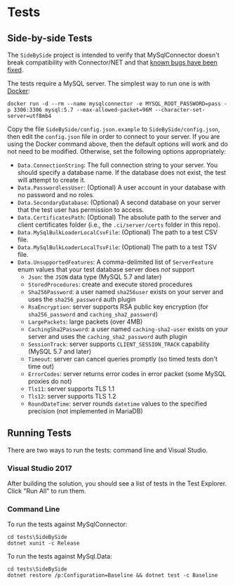 # Tests

## Side-by-side Tests

The `SideBySide` project is intended to verify that MySqlConnector doesn't break compatibility
with Connector/NET and that [known bugs have been fixed](https://mysql-net.github.io/MySqlConnector/tutorials/migrating-from-connector-net/#fixed-bugs).

The tests require a MySQL server. The simplest way to run one is with [Docker](https://www.docker.com/community-edition):

    docker run -d --rm --name mysqlconnector -e MYSQL_ROOT_PASSWORD=pass -p 3306:3306 mysql:5.7 --max-allowed-packet=96M --character-set-server=utf8mb4

Copy the file `SideBySide/config.json.example` to `SideBySide/config.json`, then edit
the `config.json` file in order to connect to your server. If you are using the Docker
command above, then the default options will work and do not need to be modified.
Otherwise, set the following options appropriately:

* `Data.ConnectionString`: The full connection string to your server. You should specify a database name. If the database does not exist, the test will attempt to create it.
* `Data.PasswordlessUser`: (Optional) A user account in your database with no password and no roles.
* `Data.SecondaryDatabase`: (Optional) A second database on your server that the test user has permission to access.
* `Data.CertificatesPath`: (Optional) The absolute path to the server and client certificates folder (i.e., the `.ci/server/certs` folder in this repo).
* `Data.MySqlBulkLoaderLocalCsvFile`: (Optional) The path to a test CSV file.
* `Data.MySqlBulkLoaderLocalTsvFile`: (Optional) The path to a test TSV file.
* `Data.UnsupportedFeatures`: A comma-delimited list of `ServerFeature` enum values that your test database server does *not* support
  * `Json`: the `JSON` data type (MySQL 5.7 and later)
  * `StoredProcedures`: create and execute stored procedures
  * `Sha256Password`: a user named `sha256user` exists on your server and uses the `sha256_password` auth plugin
  * `RsaEncryption`: server supports RSA public key encryption (for `sha256_password` and `caching_sha2_password`)
  * `LargePackets`: large packets (over 4MB)
  * `CachingSha2Password`: a user named `caching-sha2-user` exists on your server and uses the `caching_sha2_password` auth plugin
  * `SessionTrack`: server supports `CLIENT_SESSION_TRACK` capability (MySQL 5.7 and later)
  * `Timeout`: server can cancel queries promptly (so timed tests don't time out)
  * `ErrorCodes`: server returns error codes in error packet (some MySQL proxies do not)
  * `Tls11`: server supports TLS 1.1
  * `Tls12`: server supports TLS 1.2
  * `RoundDateTime`: server rounds `datetime` values to the specified precision (not implemented in MariaDB)

## Running Tests

There are two ways to run the tests: command line and Visual Studio.

### Visual Studio 2017

After building the solution, you should see a list of tests in the Test Explorer.  Click "Run All" to run them.

### Command Line

To run the tests against MySqlConnector:

```
cd tests\SideBySide
dotnet xunit -c Release
```

To run the tests against MySql.Data:

```
cd tests\SideBySide
dotnet restore /p:Configuration=Baseline && dotnet test -c Baseline
```
